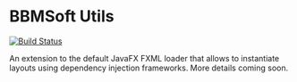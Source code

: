 # BBMSoft Utils

[![Build Status](https://travis-ci.org/babymotte/fxml-inject.svg?branch=develop)](https://travis-ci.org/babymotte/fxml-inject)


An extension to the default JavaFX FXML loader that allows to instantiate layouts using dependency injection frameworks. More details coming soon.